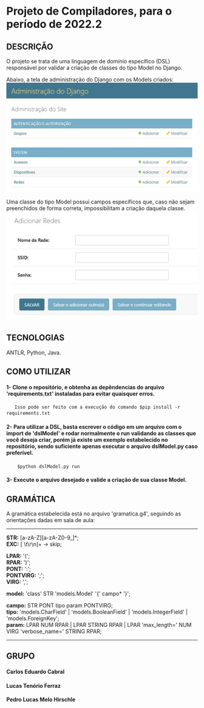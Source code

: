 # Projeto de Compiladores, para o período de 2022.2

## DESCRIÇÃO
O projeto se trata de uma linguagem de domínio específico (DSL) responsável por validar a criação de classes do tipo Model no Django.                              

Abaixo, a tela de administração do Django com os Models criados:
![Exemplo de criação dos Models em Django](modelExemplo2.jpeg)

Uma classe do tipo Model possui campos específicos que, caso não sejam preenchidos de forma correta, impossibilitam a criação daquela classe.   
![Exemplo de criação dos Models em Django](modelExemplo1.jpeg)


## TECNOLOGIAS
ANTLR, Python, Java.

## COMO UTILIZAR
#### **1-**  Clone o repositório, e obtenha as depêndencias do arquivo 'requirements.txt' instaladas para evitar quaisquer erros.       
       Isso pode ser feito com a execução do comando $pip install -r requirements.txt       
#### **2-**  Para utilizar a DSL, basta escrever o código em um arquivo com o import de 'dslModel' e rodar normalmente o run validando as classes que você deseja                    criar, porém já    existe um exemplo estabelecido no repositório, sendo suficiente apenas executar o arquivo dslModel.py caso preferível.          
        $python dslModel.py run   
#### **3-**  Execute o arquivo desejado e valide a criação de sua classe Model.

## GRAMÁTICA
A gramática estabelecida está no arquivo 'gramatica.g4', seguindo as orientações dadas em sala de aula:        

--------------------------------------------------------------------------------------------------      
**STR:** [a-zA-Z][a-zA-Z0-9_]*;      
**EXC:** [ \t\r\n]+ -> skip;      
     
**LPAR:** '(';     
**RPAR:** ')';    
**PONT:** ':';    
**PONTVIRG:** ';';     
**VIRG:** ',';     
      
**model:** 'class' STR 'models.Model' '{' campo* '}';       
       
**campo:** STR PONT tipo param PONTVIRG;         
**tipo:** 'models.CharField'  | 'models.BooleanField' | 'models.IntegerField' | 'models.ForeignKey';       
**param:** LPAR NUM RPAR | LPAR STRING RPAR | LPAR 'max_length=' NUM VIRG 'verbose_name=' STRING RPAR;        

--------------------------------------------------------------------------------------------------
      
## GRUPO
#### Carlos Eduardo Cabral     
#### Lucas Tenório Ferraz     
#### Pedro Lucas Melo Hirschle      
